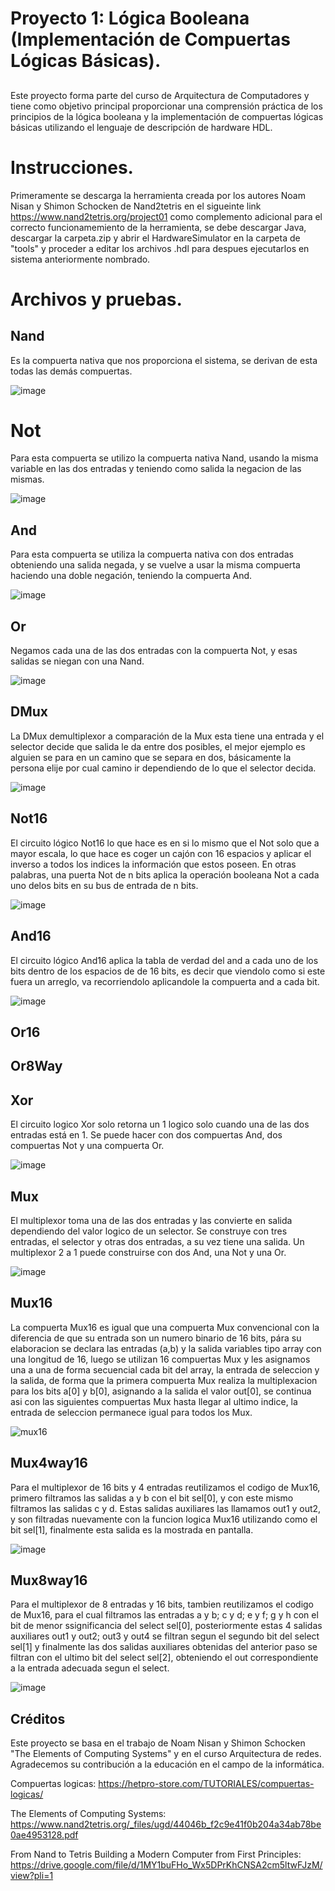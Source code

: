 # Proyecto 1: Lógica Booleana (Implementación de Compuertas Lógicas Básicas).

##
Este proyecto forma parte del curso de Arquitectura de Computadores y tiene como objetivo principal proporcionar una comprensión práctica de los principios de la lógica booleana y la implementación de compuertas lógicas básicas utilizando el lenguaje de descripción de hardware HDL.

# Instrucciones.

Primeramente se descarga la herramienta creada por los autores Noam Nisan y Shimon Schocken de Nand2tetris en el sigueinte link https://www.nand2tetris.org/project01 como complemento adicional para el correcto funcionamemiento de la herramienta,  se debe descargar Java, descargar la carpeta.zip y abrir el HardwareSimulator en la carpeta de "tools" y proceder a editar los archivos .hdl para despues ejecutarlos en sistema anteriormente nombrado.

# Archivos y pruebas.

## Nand
Es la compuerta nativa que nos proporciona el sistema, se derivan de esta todas las demás compuertas.

![image](https://github.com/santiagoGv0506/Grupo-Circuitex/assets/159449792/6b3d9598-49f6-49b6-952b-80c3e13781eb)

# Not
Para esta compuerta se utilizo la compuerta nativa Nand, usando la misma variable en las dos entradas y teniendo como salida la negacion de las mismas.

![image](https://github.com/santiagoGv0506/Grupo-Circuitex/assets/159449792/63e50c97-b687-4125-8000-9d89f3aac5f2)

## And
Para esta compuerta se utiliza la compuerta nativa con dos entradas obteniendo una salida negada, y se vuelve a usar la misma compuerta haciendo una doble negación, teniendo la compuerta And.

![image](https://github.com/santiagoGv0506/Grupo-Circuitex/assets/159449792/143b336e-3152-4826-9f1d-6e86a2312e4b)

## Or 
Negamos cada una de las dos entradas con la compuerta Not, y esas salidas se niegan con una Nand.

![image](https://github.com/santiagoGv0506/Grupo-Circuitex/assets/159449792/225c0bc2-8892-48cf-8271-8f7ed13c950a)


## DMux 

La DMux  demultiplexor a comparación de la Mux esta tiene una entrada y el selector decide que salida le da entre dos posibles, el mejor ejemplo es alguien se para en un camino que se separa en dos, básicamente la persona elije por cual camino ir dependiendo de lo que el selector decida.


![image](https://github.com/santiagoGv0506/Grupo-Circuitex/assets/97885177/c8976f81-f4b1-44d8-be27-f20f5a05e793)

## Not16
El circuito lógico Not16 lo que hace es en si lo mismo que el Not solo que a mayor escala, lo que hace es coger un cajón con 16 espacios y aplicar el inverso a  todos los indices la información que estos poseen. En otras palabras, una puerta Not de n bits aplica la operación booleana Not a cada uno delos bits en su bus de entrada de n bits.

![image](https://github.com/santiagoGv0506/Grupo-Circuitex/assets/97885177/5041d6ca-f27a-4648-9de4-44a4d36adfc6)


## And16
El circuito lógico And16 aplica la tabla de verdad del and a cada uno de los bits dentro de los espacios de de 16 bits, es decir que viendolo como si este fuera un arreglo, va recorriendolo aplicandole la compuerta and a cada bit.

![image](https://github.com/santiagoGv0506/Grupo-Circuitex/assets/97885177/66e99371-e564-4edd-b64e-51065ebda849)

## Or16


## Or8Way

## Xor
El circuito logico Xor solo retorna un 1 logico solo cuando una de las dos entradas está en 1. Se puede hacer con dos compuertas And, dos compuertas Not y una compuerta Or.

![image](https://github.com/santiagoGv0506/Grupo-Circuitex/assets/92127039/98456197-6124-43c5-9356-8c5cf41dd226)


## Mux
El multiplexor toma una de las dos entradas y las convierte en salida dependiendo del valor logico de un selector. Se construye con tres entradas, el selector y otras dos entradas, a su vez tiene una salida. Un multiplexor 2 a 1 puede construirse con dos And, una Not y una Or.

![image](https://github.com/santiagoGv0506/Grupo-Circuitex/assets/92127039/37d6be2c-fd40-436b-9fcf-5780d7a163f2)

## Mux16

La compuerta Mux16 es igual que una compuerta Mux convencional con la diferencia de que su entrada son un numero binario de 16 bits, pára su elaboracion se declara las entradas (a,b) y la salida variables tipo array con una longitud de 16, luego se utilizan 16 compuertas Mux y les asignamos una a una de forma secuencial cada bit del array, la entrada de seleccion y la salida, de forma que la primera compuerta Mux realiza la multiplexacion para los bits a[0] y b[0], asignando a la salida el valor out[0], se continua asi con las siguientes compuertas Mux hasta llegar al ultimo indice, la entrada de seleccion permanece igual para todos los Mux.

![mux16](https://github.com/santiagoGv0506/Grupo-Circuitex/assets/129707742/b81853f8-34ae-4bd7-bff2-3c313c022250) 


## Mux4way16

Para el multiplexor de 16 bits y 4 entradas reutilizamos el codigo de Mux16, primero filtramos las salidas a y b con el bit sel[0], y con este mismo filtramos las salidas c y d.
Estas salidas auxiliares las llamamos out1 y out2, y son filtradas nuevamente con la funcion logica Mux16 utilizando como el bit sel[1], finalmente esta salida es la mostrada en pantalla.

![image](https://tomorrow0w0.gitbooks.io/nand2tetris-homework/content/assets/Mux4Way16.png)

## Mux8way16

Para el multiplexor de 8 entradas y 16 bits, tambien reutilizamos el codigo de Mux16, para el cual filtramos las entradas a y b; c y d; e y f; g y h con el bit de menor ssignificancia del select sel[0], posteriormente estas 4 salidas auxiliares out1 y out2; out3 y out4 se filtran segun el segundo bit del select sel[1] y finalmente las dos salidas auxiliares obtenidas del anterior paso se filtran con el ultimo bit del select sel[2], obteniendo el out correspondiente a la entrada adecuada segun el select.

![image](https://github.com/santiagoGv0506/Grupo-Circuitex/assets/159449277/a70ab5b2-6621-4626-bf9a-75f9e5d943e9)



## Créditos

Este proyecto se basa en el trabajo de Noam Nisan y Shimon Schocken "The Elements of Computing Systems" y en el curso Arquitectura de redes. 
Agradecemos su contribución a la educación en el campo de la informática.

Compuertas logicas: https://hetpro-store.com/TUTORIALES/compuertas-logicas/

The Elements of Computing Systems: https://www.nand2tetris.org/_files/ugd/44046b_f2c9e41f0b204a34ab78be0ae4953128.pdf

From Nand to Tetris Building a Modern Computer from First Principles: https://drive.google.com/file/d/1MY1buFHo_Wx5DPrKhCNSA2cm5ltwFJzM/view?pli=1
